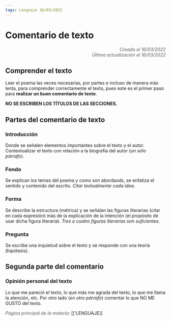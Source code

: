 ```yaml
---
tags: Lenguaje 16/03/2022
---
```


# Comentario de texto
<div style="text-align: right; opacity: 0.7; font-style: italic;">Creado el 16/03/2022</div>
<div style="text-align: right; opacity: 0.7; font-style: italic;">Última actualización el 16/03/2022</div>

## Comprender el texto

Leer el poema las veces necesarias, por partes e incluso de manera más lenta, para comprender correctamente el texto, pues este es el primer paso para **realizar un buen comentario de texto**.

**NO SE ESCRIBEN LOS TÍTULOS DE LAS SECCIONES.**

## Partes del comentario de texto

### Introducción

Donde se señalen elementos importantes sobre el texto y el autor. Contextualizar el texto con relación a la biografía del autor (*un sólo párrafo*).

### Fondo

Se explican los temas del poema y como son abordaods, se enfatiza el sentido y contenido del escrito. *Citar textualmente cada idea*.

### Forma

Se describe la estructura (métrica) y se señalan las figuras literarias (citar en cada expresión) más de la explicación de la intención (el propósito de usar dicha figura literaria). *Tres o cuatro figuras literarias son suficientes.*

### Pregunta 

Se escribe una inquietud sobre el texto y se responde con una teoría (hipótesis).

## Segunda parte del comentario

### Opinión personal del texto

Lo que me pareció el texto, lo que más me agrada del texto, lo que me llama la atención, etc.
Por otro lado (*en otro párrafo*) comentar lo que NO ME GUSTÓ del texto.

<span style="opacity: 0.7; font-style: italic;">Página principal de la materia:</span> [['LENGUAJE]]